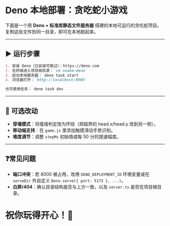 # Deno 本地部署：贪吃蛇小游戏

下面是一个用 **Deno + 标准库静态文件服务器**
搭建的本地可运行的贪吃蛇项目。复制这些文件到同一目录，即可在本地跑起来。

---

## ▶️ 运行步骤

```markdown
1. 安装 Deno（已安装可跳过）：https://deno.com
2. 在终端进入项目根目录：`cd snake-deno`
3. 启动本地服务器： deno task start
4. 浏览器打开：`http://localhost:8000`

也可使用任务： deno task dev
```

---

## 🧪 可选改动

- **穿墙模式**：将撞墙判定改为环绕（把超界的 head.x/head.y 改到另一侧）。
- **移动端支持**：在 `game.js` 里添加触摸滑动手势识别。
- **难度调节**：调整 `stepMs` 初始值或每 50 分的提速幅度。

---

## ❓常见问题

- **端口冲突**：若 8000 被占用，改用 `DENO_DEPLOYMENT_ID` 环境变量或在
  `serveDir` 外自定义 `Deno.serve({ port: 5173 }, ...)`。
- **白屏/404**：确认目录结构是否与上方一致，以及 `server.ts` 是否在项目根目录。


# 祝你玩得开心！🐍
